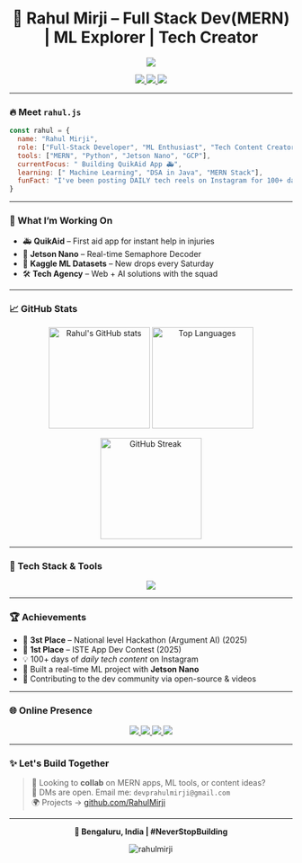<h1 align="center">🚀 Rahul Mirji – Full Stack Dev(MERN) | ML Explorer | Tech Creator</h1>

<p align="center">
  <img src="https://readme-typing-svg.herokuapp.com?font=Fira+Code&size=24&pause=1000&color=F76C6C&center=true&vCenter=true&width=435&lines=BBuilding+cool+apps+with+MERN+%F0%9F%92%BB;Creating+ML+solutions+%F0%9F%A7%A0;100%2B+Days+of+Tech+Content+%F0%9F%93%B1" />
</p>
<p align="center">
  <a href="https://www.instagram.com/rahul__mirji/" target="_blank">
    <img src="https://img.shields.io/badge/Instagram-E4405F?style=for-the-badge&logo=instagram&logoColor=white" />
  </a>
  <a href="https://twitter.com/mirjirahul" target="_blank">
    <img src="https://img.shields.io/badge/X%20(Twitter)-000000?style=for-the-badge&logo=twitter&logoColor=white" />
  </a>
  <a href="https://www.kaggle.com/rahulmirji" target="_blank">
    <img src="https://img.shields.io/badge/Kaggle-20BEFF?style=for-the-badge&logo=kaggle&logoColor=white" />
  </a>
</p>


---

### 🔥 Meet `rahul.js`

```js
const rahul = {
  name: "Rahul Mirji",
  role: ["Full-Stack Developer", "ML Enthusiast", "Tech Content Creator"],
  tools: ["MERN", "Python", "Jetson Nano", "GCP"],
  currentFocus: " Building QuikAid App 🚑",
  learning: [" Machine Learning", "DSA in Java", "MERN Stack"],
  funFact: "I've been posting DAILY tech reels on Instagram for 100+ days 🔥"
}
```

---

### 🧠 What I’m Working On
- 🚑 **QuikAid** – First aid app for instant help in injuries  
- 🤖 **Jetson Nano** – Real-time Semaphore Decoder  
- 🧮 **Kaggle ML Datasets** – New drops every Saturday  
- 🛠 **Tech Agency** – Web + AI solutions with the squad  

---

### 📈 GitHub Stats

<p align="center">
  <img src="https://github-readme-stats.vercel.app/api?username=rahulmirji&show_icons=true&theme=radical" alt="Rahul's GitHub stats" height="180"/>
  <img src="https://github-readme-stats.vercel.app/api/top-langs/?username=rahulmirji&layout=compact&theme=radical" alt="Top Languages" height="180"/>
</p>

<p align="center">
  <img src="https://github-readme-streak-stats.herokuapp.com?user=rahulmirji&theme=radical" alt="GitHub Streak" height="180"/>
</p>



---

### 🧰 Tech Stack & Tools

<p align="center">
  <img src="https://skillicons.dev/icons?i=react,nodejs,express,mongodb,html,css,javascript,python,linux,git,vscode,firebase" />
</p>

---

### 🏆 Achievements

- 🥇 **3st Place** – National level Hackathon (Argument AI) (2025)  
- 🥇 **1st Place** – ISTE App Dev Contest (2025)  
- 💡 100+ days of *daily tech content* on Instagram  
- 🤖 Built a real-time ML project with **Jetson Nano**  
- 🚀 Contributing to the dev community via open-source & videos  

---

### 🌐 Online Presence

<p align="center">
  <a href="https://twitter.com/mirjirahul" target="_blank">
    <img src="https://img.shields.io/badge/Twitter-1DA1F2?style=for-the-badge&logo=twitter&logoColor=white" />
  </a>
  <a href="https://linkedin.com/in/rahul-mirji-7764551ba" target="_blank">
    <img src="https://img.shields.io/badge/LinkedIn-0A66C2?style=for-the-badge&logo=linkedin&logoColor=white" />
  </a>
  <a href="https://www.leetcode.com/rahulmirji07" target="_blank">
    <img src="https://img.shields.io/badge/LeetCode-FFA116?style=for-the-badge&logo=leetcode&logoColor=black" />
  </a>
  <a href="mailto:devprahulmirji@gmail.com">
    <img src="https://img.shields.io/badge/Gmail-EA4335?style=for-the-badge&logo=gmail&logoColor=white" />
  </a>
</p>

---

### ✨ Let's Build Together

> 💬 Looking to **collab** on MERN apps, ML tools, or content ideas?  
> 📩 DMs are open. Email me: `devprahulmirji@gmail.com`  
> 🌍 Projects → [github.com/RahulMirji](https://github.com/RahulMirji)

---

<p align="center"><b>📍 Bengaluru, India | #NeverStopBuilding</b></p>

<p align="center">
  <img src="https://komarev.com/ghpvc/?username=rahulmirji&label=Profile%20Views&color=blueviolet&style=flat-square" alt="rahulmirji" />
</p>
